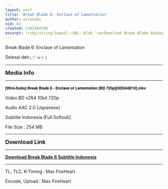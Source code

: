 ```yaml
---
layout: post
title: 'Break Blade 6: Enclave of Lamentation'
author: wiresubs
nid: 81
created: 1385264700
excerpt: !ruby/string:Sequel::SQL::Blob "<p>Download Break Blade 6&nbsp;Subtitle Indonesia</p>\r\n"
---
```

<p class="rtecenter">Break Blade 6: Enclave of Lamentation</p>

<p class="rtecenter">Selesai deh&nbsp;<span style="font-family:lucida grande,tahoma,verdana,arial,sans-serif; font-size:11px"><span style="background-color:#FFFFFF">ʅ（´◔౪◔）ʃ</span></span></p>

<hr />
<p class="rtecenter"><span style="font-size:18px"><strong>Media Info</strong></span></p>

<hr />
<p class="rtecenter"><span style="font-size:12px"><strong><span style="color:rgb(0, 0, 0); font-family:helvetica neue,helvetica,arial,verdana,sans-serif">[Wire-Subs] Break Blade 6 - Enclave of Lamentation [BD 720p][0DDA6E10].mkv</span></strong></span></p>

<p class="rtecenter">Video BD x264 10bit 720p<br />
Audio AAC 2.0 [Japanese]<br />
Subtitle Indonesia [Full Softsub]<br />
File Size : 254&nbsp;MB</p>

<hr />
<p class="rtecenter"><span style="font-size:18px"><strong>Download Link</strong></span></p>

<hr />
<p class="rtecenter"><a href="http://go.wire-subs.com/break_blade_movie" target="_blank"><strong>Download Break Blade 6&nbsp;Subtitle Indonesia</strong></a></p>

<hr />
<p class="rtecenter">TL, TLC, K-Timing : Max FireHeart<br />
Encode, Upload : Max FireHeart</p>
